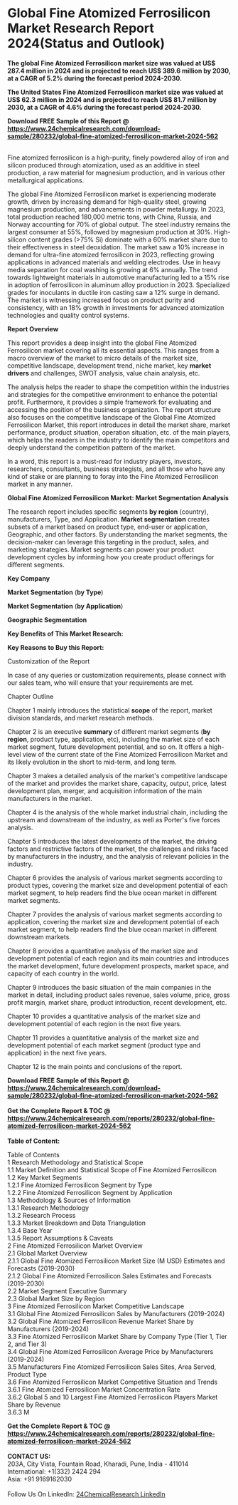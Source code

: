 <h1>Global Fine Atomized Ferrosilicon Market Research Report 2024(Status and Outlook)</h1><p><strong>The global Fine Atomized Ferrosilicon market size was valued at US$ 287.4 million in 2024 and is projected to reach US$ 389.6 million by 2030, at a CAGR of 5.2% during the forecast period 2024-2030.</strong></p><p>
</p><p><strong>The United States Fine Atomized Ferrosilicon market size was valued at US$ 62.3 million in 2024 and is projected to reach US$ 81.7 million by 2030, at a CAGR of 4.6% during the forecast period 2024-2030.</strong></p><div><b>Download FREE Sample of this Report @ 
            <a href="https://www.24chemicalresearch.com/download-sample/280232/global-fine-atomized-ferrosilicon-market-2024-562">
            https://www.24chemicalresearch.com/download-sample/280232/global-fine-atomized-ferrosilicon-market-2024-562</a></b></div><br><p>
</p><p>Fine atomized ferrosilicon is a high-purity, finely powdered alloy of iron and silicon produced through atomization, used as an additive in steel production, a raw material for magnesium production, and in various other metallurgical applications.</p><p>
</p><p>The global Fine Atomized Ferrosilicon market is experiencing moderate growth, driven by increasing demand for high-quality steel, growing magnesium production, and advancements in powder metallurgy. In 2023, total production reached 180,000 metric tons, with China, Russia, and Norway accounting for 70% of global output. The steel industry remains the largest consumer at 55%, followed by magnesium production at 30%. High-silicon content grades (&gt;75% Si) dominate with a 60% market share due to their effectiveness in steel deoxidation. The market saw a 10% increase in demand for ultra-fine atomized ferrosilicon in 2023, reflecting growing applications in advanced materials and welding electrodes. Use in heavy media separation for coal washing is growing at 6% annually. The trend towards lightweight materials in automotive manufacturing led to a 15% rise in adoption of ferrosilicon in aluminum alloy production in 2023. Specialized grades for inoculants in ductile iron casting saw a 12% surge in demand. The market is witnessing increased focus on product purity and consistency, with an 18% growth in investments for advanced atomization technologies and quality control systems.</p><p>
</p><p><strong>Report Overview</strong></p><p>
</p><p></p><p>
</p><p>This report provides a deep insight into the global Fine Atomized Ferrosilicon market covering all its essential aspects. This ranges from a macro overview of the market to micro details of the market size, competitive landscape, development trend, niche market, key <strong>market drivers</strong> and challenges, SWOT analysis, value chain analysis, etc.</p><p>
</p><p>The analysis helps the reader to shape the competition within the industries and strategies for the competitive environment to enhance the potential profit. Furthermore, it provides a simple framework for evaluating and accessing the position of the business organization. The report structure also focuses on the competitive landscape of the Global Fine Atomized Ferrosilicon Market, this report introduces in detail the market share, market performance, product situation, operation situation, etc. of the main players, which helps the readers in the industry to identify the main competitors and deeply understand the competition pattern of the market.</p><p>
</p><p>In a word, this report is a must-read for industry players, investors, researchers, consultants, business strategists, and all those who have any kind of stake or are planning to foray into the Fine Atomized Ferrosilicon market in any manner.</p><p>
</p><p><strong>Global Fine Atomized Ferrosilicon Market: Market Segmentation Analysis</strong></p><p>
</p><p>The research report includes specific segments <strong>by region</strong> (country), manufacturers, Type, and Application. <strong>Market segmentation</strong> creates subsets of a market based on product type, end-user or application, Geographic, and other factors. By understanding the market segments, the decision-maker can leverage this targeting in the product, sales, and marketing strategies. Market segments can power your product development cycles by informing how you create product offerings for different segments.</p><p>
</p><p><strong>Key Company</strong></p><p>
</p><p>
</p><p><strong>Market Segmentation</strong> (<strong>by Type</strong>)</p><p>
</p><p>
</p><p><strong>Market Segmentation</strong> (<strong>by Application</strong>)</p><p>
</p><p>
</p><p><strong>Geographic Segmentation</strong></p><p>
</p><p>
</p><p><strong>Key Benefits of This Market Research:</strong></p><p>
</p><p>
</p><p><strong>Key Reasons to Buy this Report:</strong></p><p>
</p><p>
</p><p>Customization of the Report</p><p>
</p><p>In case of any queries or customization requirements, please connect with our sales team, who will ensure that your requirements are met.</p><p>
</p><p>Chapter Outline</p><p>
</p><p>Chapter 1 mainly introduces the statistical <strong>scope</strong> of the report, market division standards, and market research methods.</p><p>
</p><p>Chapter 2 is an executive <strong>summary</strong> of different market segments (<strong>by region</strong>, product type, application, etc), including the market size of each market segment, future development potential, and so on. It offers a high-level view of the current state of the Fine Atomized Ferrosilicon Market and its likely evolution in the short to mid-term, and long term.</p><p>
</p><p>Chapter 3 makes a detailed analysis of the market's competitive landscape of the market and provides the market share, capacity, output, price, latest development plan, merger, and acquisition information of the main manufacturers in the market.</p><p>
</p><p>Chapter 4 is the analysis of the whole market industrial chain, including the upstream and downstream of the industry, as well as Porter's five forces analysis.</p><p>
</p><p>Chapter 5 introduces the latest developments of the market, the driving factors and restrictive factors of the market, the challenges and risks faced by manufacturers in the industry, and the analysis of relevant policies in the industry.</p><p>
</p><p>Chapter 6 provides the analysis of various market segments according to product types, covering the market size and development potential of each market segment, to help readers find the blue ocean market in different market segments.</p><p>
</p><p>Chapter 7 provides the analysis of various market segments according to application, covering the market size and development potential of each market segment, to help readers find the blue ocean market in different downstream markets.</p><p>
</p><p>Chapter 8 provides a quantitative analysis of the market size and development potential of each region and its main countries and introduces the market development, future development prospects, market space, and capacity of each country in the world.</p><p>
</p><p>Chapter 9 introduces the basic situation of the main companies in the market in detail, including product sales revenue, sales volume, price, gross profit margin, market share, product introduction, recent development, etc.</p><p>
</p><p>Chapter 10 provides a quantitative analysis of the market size and development potential of each region in the next five years.</p><p>
</p><p>Chapter 11 provides a quantitative analysis of the market size and development potential of each market segment (product type and application) in the next five years.</p><p>
</p><p>Chapter 12 is the main points and conclusions of the report.</p><div><b>Download FREE Sample of this Report @ 
            <a href="https://www.24chemicalresearch.com/download-sample/280232/global-fine-atomized-ferrosilicon-market-2024-562">
            https://www.24chemicalresearch.com/download-sample/280232/global-fine-atomized-ferrosilicon-market-2024-562</a></b></div><br><div><b>Get the Complete Report & TOC @ 
            <a href="https://www.24chemicalresearch.com/reports/280232/global-fine-atomized-ferrosilicon-market-2024-562">
            https://www.24chemicalresearch.com/reports/280232/global-fine-atomized-ferrosilicon-market-2024-562</a></b></div><br>
            <b>Table of Content:</b><p>Table of Contents<br />
 1 Research Methodology and Statistical Scope<br />
 1.1 Market Definition and Statistical Scope of Fine Atomized Ferrosilicon<br />
 1.2 Key Market Segments<br />
 1.2.1 Fine Atomized Ferrosilicon Segment by Type<br />
 1.2.2 Fine Atomized Ferrosilicon Segment by Application<br />
 1.3 Methodology & Sources of Information<br />
 1.3.1 Research Methodology<br />
 1.3.2 Research Process<br />
 1.3.3 Market Breakdown and Data Triangulation<br />
 1.3.4 Base Year<br />
 1.3.5 Report Assumptions & Caveats<br />
 2 Fine Atomized Ferrosilicon Market Overview<br />
 2.1 Global Market Overview<br />
 2.1.1 Global Fine Atomized Ferrosilicon Market Size (M USD) Estimates and Forecasts (2019-2030)<br />
 2.1.2 Global Fine Atomized Ferrosilicon Sales Estimates and Forecasts (2019-2030)<br />
 2.2 Market Segment Executive Summary<br />
 2.3 Global Market Size by Region<br />
 3 Fine Atomized Ferrosilicon Market Competitive Landscape<br />
 3.1 Global Fine Atomized Ferrosilicon Sales by Manufacturers (2019-2024)<br />
 3.2 Global Fine Atomized Ferrosilicon Revenue Market Share by Manufacturers (2019-2024)<br />
 3.3 Fine Atomized Ferrosilicon Market Share by Company Type (Tier 1, Tier 2, and Tier 3)<br />
 3.4 Global Fine Atomized Ferrosilicon Average Price by Manufacturers (2019-2024)<br />
 3.5 Manufacturers Fine Atomized Ferrosilicon Sales Sites, Area Served, Product Type<br />
 3.6 Fine Atomized Ferrosilicon Market Competitive Situation and Trends<br />
 3.6.1 Fine Atomized Ferrosilicon Market Concentration Rate<br />
 3.6.2 Global 5 and 10 Largest Fine Atomized Ferrosilicon Players Market Share by Revenue<br />
 3.6.3 M</p><div><b>Get the Complete Report & TOC @ 
            <a href="https://www.24chemicalresearch.com/reports/280232/global-fine-atomized-ferrosilicon-market-2024-562">
            https://www.24chemicalresearch.com/reports/280232/global-fine-atomized-ferrosilicon-market-2024-562</a></b></div><br><b>CONTACT US:</b><br>
            203A, City Vista, Fountain Road, Kharadi, Pune, India - 411014<br>
            International: +1(332) 2424 294<br>
            Asia: +91 9169162030 <br><br>
            Follow Us On LinkedIn: <a href="https://www.linkedin.com/company/24chemicalresearch/">24ChemicalResearch LinkedIn</a>